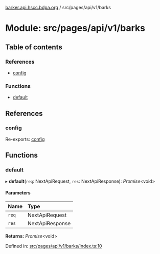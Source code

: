 [barker.api.hscc.bdpa.org][1] / src/pages/api/v1/barks

# Module: src/pages/api/v1/barks

## Table of contents

### References

- [config][2]

### Functions

- [default][3]

## References

### config

Re-exports: [config][4]

## Functions

### default

▸ **default**(`req`: NextApiRequest, `res`: NextApiResponse): _Promise_\<void>

#### Parameters

| Name  | Type            |
| :---- | :-------------- |
| `req` | NextApiRequest  |
| `res` | NextApiResponse |

**Returns:** _Promise_\<void>

Defined in: [src/pages/api/v1/barks/index.ts:10][5]

[1]: ../README.md
[2]: src_pages_api_v1_barks.md#config
[3]: src_pages_api_v1_barks.md#default
[4]: src_backend_middleware.md#config
[5]:
  https://github.com/nhscc/barker.api.hscc.bdpa.org/blob/37281dd/src/pages/api/v1/barks/index.ts#L10
